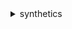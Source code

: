 <details>

<summary>
synthetics
</summary>

- <details><summary>create-canary</summary>

  * --name
  * --code
  * --artifact-s3-location
  * --execution-role-arn
  * --schedule
  * --run-config
  * --success-retention-period-in-days
  * --failure-retention-period-in-days
  * --runtime-version
  * --vpc-config
  * --tags
  * --cli-input-json
  * --cli-input-yaml
  * --generate-cli-skeleton


- <details><summary>delete-canary</summary>

  * --name
  * --cli-input-json
  * --cli-input-yaml
  * --generate-cli-skeleton


- <details><summary>describe-canaries</summary>

  * --next-token
  * --max-results
  * --cli-input-json
  * --cli-input-yaml
  * --generate-cli-skeleton


- <details><summary>describe-canaries-last-run</summary>

  * --next-token
  * --max-results
  * --cli-input-json
  * --cli-input-yaml
  * --generate-cli-skeleton


- <details><summary>describe-runtime-versions</summary>

  * --next-token
  * --max-results
  * --cli-input-json
  * --cli-input-yaml
  * --generate-cli-skeleton


- <details><summary>get-canary</summary>

  * --name
  * --cli-input-json
  * --cli-input-yaml
  * --generate-cli-skeleton


- <details><summary>get-canary-runs</summary>

  * --name
  * --next-token
  * --max-results
  * --cli-input-json
  * --cli-input-yaml
  * --generate-cli-skeleton


- <details><summary>help</summary>

  * 


- <details><summary>list-tags-for-resource</summary>

  * --resource-arn
  * --cli-input-json
  * --cli-input-yaml
  * --generate-cli-skeleton


- <details><summary>start-canary</summary>

  * --name
  * --cli-input-json
  * --cli-input-yaml
  * --generate-cli-skeleton


- <details><summary>stop-canary</summary>

  * --name
  * --cli-input-json
  * --cli-input-yaml
  * --generate-cli-skeleton


- <details><summary>tag-resource</summary>

  * --resource-arn
  * --tags
  * --cli-input-json
  * --cli-input-yaml
  * --generate-cli-skeleton


- <details><summary>untag-resource</summary>

  * --resource-arn
  * --tag-keys
  * --cli-input-json
  * --cli-input-yaml
  * --generate-cli-skeleton


- <details><summary>update-canary</summary>

  * --name
  * --code
  * --execution-role-arn
  * --runtime-version
  * --schedule
  * --run-config
  * --success-retention-period-in-days
  * --failure-retention-period-in-days
  * --vpc-config
  * --cli-input-json
  * --cli-input-yaml
  * --generate-cli-skeleton


</details>

